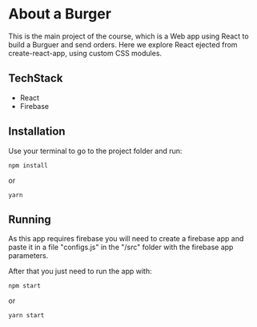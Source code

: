 
# About a Burger
This is the main project of the course, which is a Web app using React to build a Burguer and send orders. Here we explore React ejected from create-react-app, using custom CSS modules.

## TechStack
* React
* Firebase

## Installation
Use your terminal to go to the project folder and run:
```
npm install
```
or 
```
yarn
```

## Running
As this app requires firebase you will need to create a firebase app and paste it in a file "configs.js" in the "/src" folder with the firebase app parameters.

After that you just need to run the app with:
```
npm start
```
or 
```
yarn start
```





